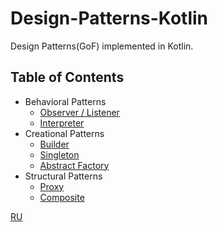 # Design-Patterns-Kotlin
Design Patterns(GoF) implemented in Kotlin. 


## Table of Contents

* Behavioral Patterns
	* [Observer / Listener]()
	* [Interpreter]()
* Creational Patterns
	* [Builder](src/lab2/lab2.md)
	* [Singleton](src/lab1/lab1.md)
	* [Abstract Factory](src/lab1/lab1.md)
* Structural Patterns
	* [Proxy]()
	* [Composite]()
  
  
[RU](README.RU.md)
